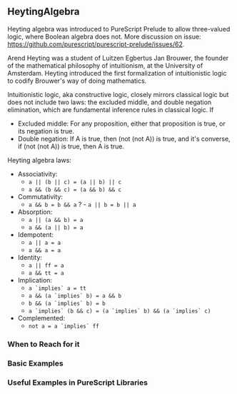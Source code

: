 ## HeytingAlgebra

Heyting algebra was introduced to PureScript Prelude to allow three-valued logic, where Boolean algebra does not. More discussion on issue: https://github.com/purescript/purescript-prelude/issues/62.

Arend Heyting was a student of Luitzen Egbertus Jan Brouwer, the founder of the mathematical philosophy of intuitionism, at the University of Amsterdam. Heyting introduced the first formalization of intuitionistic logic to codify Brouwer's way of doing mathematics.

Intuitionistic logic, aka constructive logic, closely mirrors classical logic but does not include two laws: the excluded middle, and double negation elimination, which are fundamental inference rules in classical logic. If

- Excluded middle: For any proposition, either that proposition is true, or its negation is true.
- Double negation: If A is true, then (not (not A)) is true, and it's converse, if (not (not A)) is true, then A is true.

Heyting algebra laws:

- Associativity:
  - `a || (b || c) = (a || b) || c`
  - `a && (b && c) = (a && b) && c`
- Commutativity:
  - `a && b = b && a`
?  - `a || b = b || a`
- Absorption:
  - `a || (a && b) = a`
  - `a && (a || b) = a`
- Idempotent:
  - `a || a = a`
  - `a && a = a`
- Identity:
  - `a || ff = a`
  - `a && tt = a`
- Implication:
  - ``a `implies` a = tt``
  - ``a && (a `implies` b) = a && b``
  - ``b && (a `implies` b) = b``
  - ``a `implies` (b && c) = (a `implies` b) && (a `implies` c)``
- Complemented:
  - ``not a = a `implies` ff``




### When to Reach for it



### Basic Examples



### Useful Examples in PureScript Libraries



